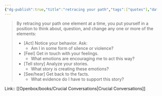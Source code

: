 ```yaml
---
{"dg-publish":true,"title":"retracing your path","tags":["quotes"],"date":"2023-06-26T09:45:47+04:00","alias":"retracing your path","dg-path":"/quotes/202306260945.md","permalink":"/quotes/202306260945/","dgPassFrontmatter":true}
---
```



> By retracing your path one element at a time, you put yourself in a position to think about, question, and change any one or more of the elements:
> - [Act] Notice your behavior. Ask:
>     - Am I in some form of silence or violence?
> - [Feel] Get in touch with your feelings.
>     - What emotions are encouraging me to act this way?
> - [Tell story] Analyze your stories.
>     - What story is creating these emotions?
> - [See/hear] Get back to the facts.
>     - What evidence do I have to support this story?


Link:: [[Openbox/books/Crucial Conversations\|Crucial Conversations]]


